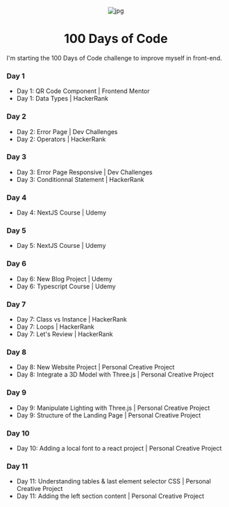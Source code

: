 <p align="center">
<img width="" src="https://images.wallpapersden.com/image/download/fantasy-whale-hd_bWlpbmeUmZqaraWkpJRma2VlrW5lZQ.jpg" align="center" alt="jpg" />
<h1 align="center">100 Days of Code</h1>
</p>
I'm starting the 100 Days of Code challenge to improve myself in front-end.

### Day 1
- Day 1: QR Code Component | Frontend Mentor
- Day 1: Data Types | HackerRank 
### Day 2
- Day 2: Error Page | Dev Challenges
- Day 2: Operators | HackerRank 
### Day 3
- Day 3: Error Page Responsive | Dev Challenges
- Day 3: Conditionnal Statement | HackerRank 
### Day 4
- Day 4: NextJS Course | Udemy
### Day 5
- Day 5: NextJS Course | Udemy
### Day 6
- Day 6: New Blog Project | Udemy
- Day 6: Typescript Course | Udemy 
### Day 7
- Day 7: Class vs Instance | HackerRank
- Day 7: Loops | HackerRank
- Day 7: Let's Review | HackerRank
### Day 8
- Day 8: New Website Project | Personal Creative Project
- Day 8: Integrate a 3D Model with Three.js | Personal Creative Project
### Day 9
- Day 9: Manipulate Lighting with Three.js | Personal Creative Project
- Day 9: Structure of the Landing Page | Personal Creative Project
### Day 10
- Day 10: Adding a local font to a react project | Personal Creative Project
### Day 11
- Day 11: Understanding tables & last element selector CSS | Personal Creative Project
- Day 11: Adding the left section content | Personal Creative Project
